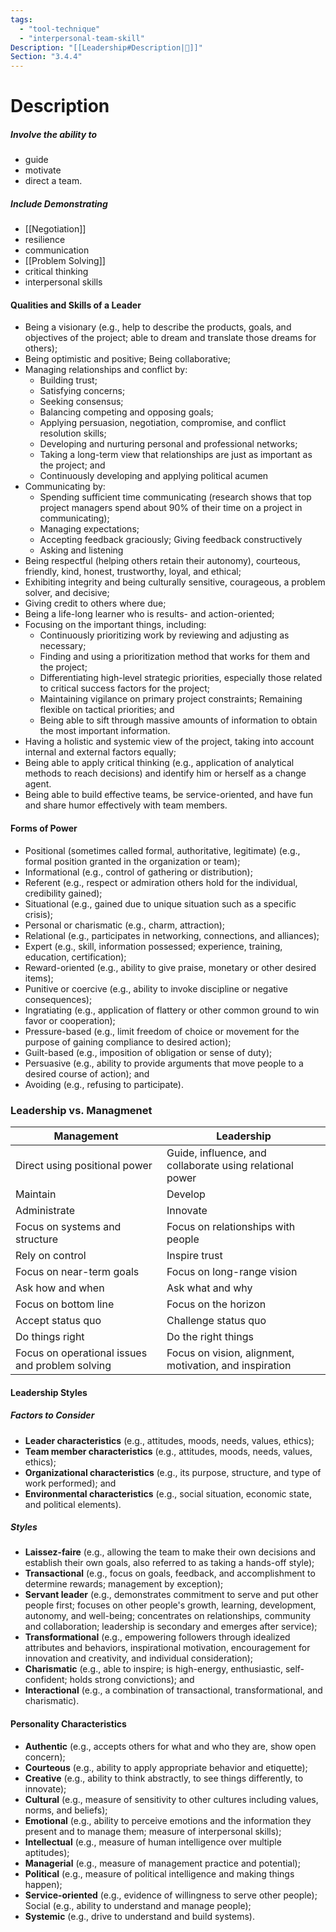 ```yaml
---
tags:
  - "tool-technique"
  - "interpersonal-team-skill"
Description: "[[Leadership#Description|📝]]"
Section: "3.4.4"
---
```

# Description
##### Involve the ability to
- guide
- motivate
- direct
a team.
##### Include Demonstrating
- [[Negotiation]]
- resilience
- communication
- [[Problem Solving]]
- critical thinking
- interpersonal skills
#### Qualities and Skills of a Leader
- Being a visionary (e.g., help to describe the products, goals, and objectives of the project; able to dream and translate those dreams for others);
- Being optimistic and positive; Being collaborative;
- Managing relationships and conflict by:
	- Building trust;
	- Satisfying concerns;
	- Seeking consensus;
	- Balancing competing and opposing goals;
	- Applying persuasion, negotiation, compromise, and conflict resolution skills;
	- Developing and nurturing personal and professional networks;
	- Taking a long-term view that relationships are just as important as the project; and
	- Continuously developing and applying political acumen
- Communicating by:
	- Spending sufficient time communicating (research shows that top project managers spend about 90% of their time on a project in communicating);
	- Managing expectations;  
	- Accepting feedback graciously; Giving feedback constructively
	- Asking and listening
- Being respectful (helping others retain their autonomy), courteous, friendly, kind, honest, trustworthy, loyal, and ethical;
- Exhibiting integrity and being culturally sensitive, courageous, a problem solver, and decisive;
- Giving credit to others where due;  
- Being a life-long learner who is results- and action-oriented;
- Focusing on the important things, including:
	- Continuously prioritizing work by reviewing and adjusting as necessary;
	- Finding and using a prioritization method that works for them and the project;
	- Differentiating high-level strategic priorities, especially those related to critical success factors for the project;
	- Maintaining vigilance on primary project constraints; Remaining flexible on tactical priorities; and
	- Being able to sift through massive amounts of information to obtain the most important information.
- Having a holistic and systemic view of the project, taking into account internal and external factors equally;
- Being able to apply critical thinking (e.g., application of analytical methods to reach decisions) and identify him or herself as a change agent.
- Being able to build effective teams, be service-oriented, and have fun and share humor effectively with team members.
#### Forms of Power
- Positional (sometimes called formal, authoritative, legitimate) (e.g., formal position granted in the organization or team);
- Informational (e.g., control of gathering or distribution);
- Referent (e.g., respect or admiration others hold for the individual, credibility gained);
- Situational (e.g., gained due to unique situation such as a specific crisis);
- Personal or charismatic (e.g., charm, attraction);
- Relational (e.g., participates in networking, connections, and alliances);
- Expert (e.g., skill, information possessed; experience, training, education, certification);
- Reward-oriented (e.g., ability to give praise, monetary or other desired items);
- Punitive or coercive (e.g., ability to invoke discipline or negative consequences);
- Ingratiating (e.g., application of flattery or other common ground to win favor or cooperation);
- Pressure-based (e.g., limit freedom of choice or movement for the purpose of gaining compliance to desired action);
- Guilt-based (e.g., imposition of obligation or sense of duty);
- Persuasive (e.g., ability to provide arguments that move people to a desired course of action); and
- Avoiding (e.g., refusing to participate).
### Leadership vs. Managmenet
| Management | Leadership |
| ---- | ---- |
| Direct using positional power | Guide, influence, and collaborate using relational power |
| Maintain | Develop |
| Administrate | Innovate |
| Focus on systems and structure | Focus on relationships with people |
| Rely on control | Inspire trust |
| Focus on near-term goals | Focus on long-range vision |
| Ask how and when | Ask what and why |
| Focus on bottom line | Focus on the horizon |
| Accept status quo | Challenge status quo |
| Do things right | Do the right things |
| Focus on operational issues and problem solving | Focus on vision, alignment, motivation, and inspiration |
#### Leadership Styles
##### Factors to Consider
- **Leader characteristics** (e.g., attitudes, moods, needs, values, ethics);
- **Team member characteristics** (e.g., attitudes, moods, needs, values, ethics);
- **Organizational characteristics** (e.g., its purpose, structure, and type of work performed); and
- **Environmental characteristics** (e.g., social situation, economic state, and political elements).
##### Styles
- **Laissez-faire** (e.g., allowing the team to make their own decisions and establish their own goals, also referred to as taking a hands-off style);
- **Transactional** (e.g., focus on goals, feedback, and accomplishment to determine rewards; management by exception);
- **Servant leader** (e.g., demonstrates commitment to serve and put other people first; focuses on other people's growth, learning, development, autonomy, and well-being; concentrates on relationships, community and collaboration; leadership is secondary and emerges after service);
- **Transformational** (e.g., empowering followers through idealized attributes and behaviors, inspirational motivation, encouragement for innovation and creativity, and individual consideration);
- **Charismatic** (e.g., able to inspire; is high-energy, enthusiastic, self- confident; holds strong convictions); and
- **Interactional** (e.g., a combination of transactional, transformational, and charismatic).
#### Personality Characteristics
- **Authentic** (e.g., accepts others for what and who they are, show open concern);
- **Courteous** (e.g., ability to apply appropriate behavior and etiquette);
- **Creative** (e.g., ability to think abstractly, to see things differently, to innovate);
- **Cultural** (e.g., measure of sensitivity to other cultures including values, norms, and beliefs);
- **Emotional** (e.g., ability to perceive emotions and the information they present and to manage them; measure of interpersonal skills);
- **Intellectual** (e.g., measure of human intelligence over multiple aptitudes);
- **Managerial** (e.g., measure of management practice and potential);
- **Political** (e.g., measure of political intelligence and making things happen);
- **Service-oriented** (e.g., evidence of willingness to serve other people); Social (e.g., ability to understand and manage people);
- **Systemic** (e.g., drive to understand and build systems).

